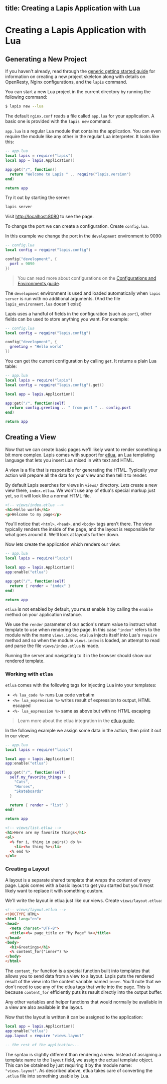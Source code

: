 title: Creating a Lapis Application with Lua
--
<div class="override_lang" data-lang="lua"></div>

# Creating a Lapis Application with Lua

## Generating a New Project

If you haven't already, read through the [generic getting started guide][2] for
information on creating a new project skeleton along with details on OpenResty,
Nginx configurations, and the `lapis` command.

You can start a new Lua project in the current directory by running the
following command:

```bash
$ lapis new --lua
```

The default `nginx.conf` reads a file called `app.lua` for your application. A
basic one is provided with the `lapis new` command.

`app.lua` is a regular Lua module that contains the application. You can even
require the module like any other in the regular Lua interpreter. It looks like
this:

```lua
-- app.lua
local lapis = require("lapis")
local app = lapis.Application()

app:get("/", function()
  return "Welcome to Lapis " .. require("lapis.version")
end)

return app
```

Try it out by starting the server:

```bash
lapis server
```

Visit <http://localhost:8080> to see the page.

To change the port we can create a configuration. Create `config.lua`.

In this example we change the port in the `development` environment to 9090:

```lua
-- config.lua
local config = require("lapis.config")

config("development", {
  port = 9090
})
```

> You can read more about configurations on the [Configurations and
> Environments guide][3].

The `development` environment is used and loaded automatically when `lapis
server` is run with no additional arguments. (And the file
`lapis_environment.lua` doesn't exist)

Lapis uses a handful of fields in the configuration (such as `port`), other
fields can be used to store anything you want. For example:

```lua
-- config.lua
local config = require("lapis.config")

config("development", {
  greeting = "Hello world"
})
```

You can get the current configuration by calling `get`. It returns a plain Lua
table:

```lua
-- app.lua
local lapis = require("lapis")
local config = require("lapis.config").get()

local app = lapis.Application()

app:get("/", function(self)
  return config.greeting .. " from port " .. config.port
end)

return app
```

## Creating a View

Now that we can create basic pages we'll likely want to render something a bit
more complex. Lapis comes with support for [etlua][1], an Lua templating
language that lets you insert Lua mixed in with text and HTML.

A view is a file that is responsible for generating the HTML. Typically your
action will prepare all the data for your view and then tell it to render.

By default Lapis searches for views in `views/` directory. Lets create a new
view there, `index.etlua`. We won't use any of etlua's special markup just yet,
so it will look like a normal HTML file.

```html
<!-- views/index.etlua -->
<h1>Hello world</h1>
<p>Welcome to my page</p>
```

You'll notice that `<html>`, `<head>`, and `<body>` tags aren't there. The view
typically renders the inside of the page, and the layout is responsible for
what goes around it. We'll look at layouts further down.

Now lets create the application which renders our view:

```lua
-- app.lua
local lapis = require("lapis")

local app = lapis.Application()
app:enable("etlua")

app:get("/", function(self)
  return { render = "index" }
end)

return app
```

`etlua` is not enabled by default, you must enable it by calling the `enable`
method on your application instance.

We use the `render` parameter of our action's return value to instruct what
template to use when rendering the page. In this case `"index"` refers to the
module with the name `views.index`. `etalua` injects itself into Lua's
`require` method and so when the module `views.index` is loaded, an attempt to
read and parse the file `views/index.etlua` is made.

Running the server and navigating to it in the browser should show our rendered
template.

### Working with `etlua`

`etlua` comes with the following tags for injecting Lua into your templates:

* `<% lua_code %>` runs Lua code verbatim
* `<%= lua_expression %>` writes result of expression to output, HTML escaped
* `<%- lua_expression %>` same as above but with no HTML escaping

> Learn more about the etlua integration in the [etlua guide][4].

In the following example we assign some data in the action, then print it out
in our view:

```lua
-- app.lua
local lapis = require("lapis")

local app = lapis.Application()
app:enable("etlua")

app:get("/", function(self)
  self.my_favorite_things = {
    "Cats",
    "Horses",
    "Skateboards"
  }

  return { render = "list" }
end)

return app
```

```html
<!-- views/list.etlua -->
<h1>Here are my favorite things</h1>
<ol>
  <% for i, thing in pairs() do %>
    <li><%= thing %></li>
  <% end %>
</ol>
```

### Creating a Layout

A layout is a separate shared template that wraps the content of every page.
Lapis comes with a basic layout to get you started but you'll most likely want
to replace it with something custom.

We'll write the layout in etlua just like our views. Create `views/layout.etlua`:

```html
<!-- views/layout.etlua -->
<!DOCTYPE HTML>
<html lang="en">
<head>
  <meta charset="UTF-8">
  <title><%= page_title or "My Page" %></title>
</head>
<body>
  <h1>Greetings</h1>
  <% content_for("inner") %>
</body>
</html>
```

The `content_for` function is a special function built into templates that
allows you to send data from a view to a layout. Lapis puts the rendered result
of the view into the content variable named `inner`. You'll note that we don't
need to use any of the etlua tags that write into the page. This is because
`content_for` efficiently puts its result directly into the output buffer.

Any other variables and helper functions that would normally be available in a
view are also available in the layout.

Now that the layout is written it can be assigned to the application:

```lua
local app = lapis.Application()
app:enable("etlua")
app.layout = require "views.layout"

-- the rest of the application...
```

The syntax is slightly different than rendering a view. Instead of assigning a
template name to the `layout` field, we assign the actual template object. This
can be obtained by just requiring it by the module name: `"views.layout"`. As
described above, etlua takes care of converting the `.etlua` file into something
usable by Lua.


[1]: https://github.com/leafo/etlua
[2]: getting_started.html
[3]: configuration.html
[4]: etlua_templates.html


